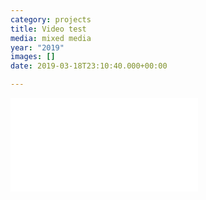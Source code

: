 ```yaml
---
category: projects
title: Video test
media: mixed media
year: "2019"
images: []
date: 2019-03-18T23:10:40.000+00:00

---
```

<div class='embed-container'><iframe src='[https://www.youtube.com/embed/ArOpcaPYnsQ](https://www.youtube.com/embed/ArOpcaPYnsQ "https://www.youtube.com/embed/ArOpcaPYnsQ")' frameborder='0' allowfullscreen></iframe></div>